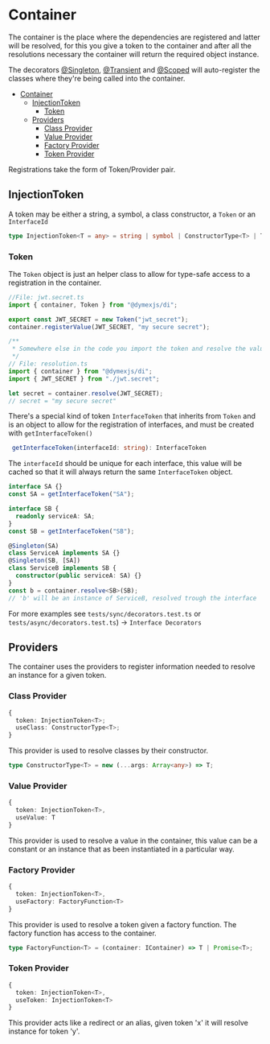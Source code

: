 # Container

The container is the place where the dependencies are registered and latter will
be resolved, for this you give a token to the container and after all the
resolutions necessary the container will return the required object instance.

The decorators [@Singleton](02-decorators.md#singleton),
[@Transient](02-decorators.md##transient) and
[@Scoped](02-decorators.md##scoped) will auto-register the classes where they're
being called into the container.

<!-- TOC depthFrom:1 depthTo:3 -->

- [Container](#container)
  - [InjectionToken](#injectiontoken)
    - [Token](#token)
  - [Providers](#providers)
    - [Class Provider](#class-provider)
    - [Value Provider](#value-provider)
    - [Factory Provider](#factory-provider)
    - [Token Provider](#token-provider)

<!-- /TOC -->

Registrations take the form of Token/Provider pair.

## InjectionToken

A token may be either a string, a symbol, a class constructor, a `Token` or an
`InterfaceId`

```typescript
type InjectionToken<T = any> = string | symbol | ConstructorType<T> | Token;
```

### Token

The `Token` object is just an helper class to allow for type-safe access to a
registration in the container.

```typescript
//File: jwt.secret.ts
import { container, Token } from "@dymexjs/di";

export const JWT_SECRET = new Token("jwt_secret");
container.registerValue(JWT_SECRET, "my secure secret");

/**
 * Somewhere else in the code you import the token and resolve the value from the container
 */
// File: resolution.ts
import { container } from "@dymexjs/di";
import { JWT_SECRET } from "./jwt.secret";

let secret = container.resolve(JWT_SECRET);
// secret = "my secure secret"
```

There's a special kind of token `InterfaceToken` that inherits from `Token` and
is an object to allow for the registration of interfaces, and must be created
with `getInterfaceToken()`

```typescript
 getInterfaceToken(interfaceId: string): InterfaceToken
```

The `interfaceId` should be unique for each interface, this value will be cached
so that it will always return the same `InterfaceToken` object.

```typescript
interface SA {}
const SA = getInterfaceToken("SA");

interface SB {
  readonly serviceA: SA;
}
const SB = getInterfaceToken("SB");

@Singleton(SA)
class ServiceA implements SA {}
@Singleton(SB, [SA])
class ServiceB implements SB {
  constructor(public serviceA: SA) {}
}
const b = container.resolve<SB>(SB);
// 'b' will be an instance of ServiceB, resolved trough the interface
```

For more examples see `tests/sync/decorators.test.ts` or
`tests/async/decorators.test.ts`) -> `Interface Decorators`

## Providers

The container uses the providers to register information needed to resolve an
instance for a given token.

### Class Provider

```typescript
{
  token: InjectionToken<T>;
  useClass: ConstructorType<T>;
}
```

This provider is used to resolve classes by their constructor.

```typescript
type ConstructorType<T> = new (...args: Array<any>) => T;
```

### Value Provider

```typescript
{
  token: InjectionToken<T>,
  useValue: T
}
```

This provider is used to resolve a value in the container, this value can be a
constant or an instance that as been instantiated in a particular way.

### Factory Provider

```typescript
{
  token: InjectionToken<T>,
  useFactory: FactoryFunction<T>
}
```

This provider is used to resolve a token given a factory function. The factory
function has access to the container.

```typescript
type FactoryFunction<T> = (container: IContainer) => T | Promise<T>;
```

### Token Provider

```typescript
{
  token: InjectionToken<T>,
  useToken: InjectionToken<T>
}
```

This provider acts like a redirect or an alias, given token 'x' it will resolve
instance for token 'y'.

